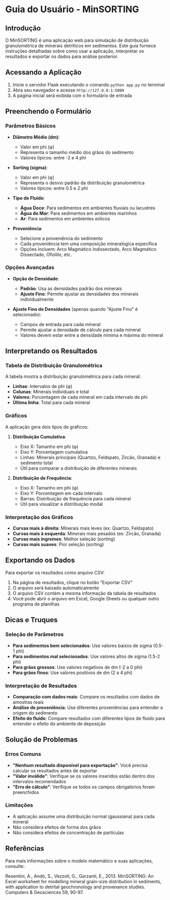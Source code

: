# Guia do Usuário - MinSORTING

## Introdução

O MinSORTING é uma aplicação web para simulação de distribuição granulométrica de minerais detríticos em sedimentos. Este guia fornece instruções detalhadas sobre como usar a aplicação, interpretar os resultados e exportar os dados para análise posterior.

## Acessando a Aplicação

1. Inicie o servidor Flask executando o comando `python app.py` no terminal
2. Abra seu navegador e acesse `http://127.0.0.1:5000`
3. A página inicial será exibida com o formulário de entrada

## Preenchendo o Formulário

### Parâmetros Básicos

- **Diâmetro Médio (dm)**: 
  - Valor em phi (φ)
  - Representa o tamanho médio dos grãos do sedimento
  - Valores típicos: entre -2 e 4 phi

- **Sorting (sigma)**: 
  - Valor em phi (φ)
  - Representa o desvio padrão da distribuição granulométrica
  - Valores típicos: entre 0.5 e 2 phi

- **Tipo de Fluido**: 
  - **Água Doce**: Para sedimentos em ambientes fluviais ou lacustres
  - **Água do Mar**: Para sedimentos em ambientes marinhos
  - **Ar**: Para sedimentos em ambientes eólicos

- **Proveniência**: 
  - Selecione a proveniência do sedimento
  - Cada proveniência tem uma composição mineralógica específica
  - Opções incluem: Arco Magmático Indissectado, Arco Magmático Dissectado, Ofiolito, etc.

### Opções Avançadas

- **Opção de Densidade**: 
  - **Padrão**: Usa as densidades padrão dos minerais
  - **Ajuste Fino**: Permite ajustar as densidades dos minerais individualmente

- **Ajuste Fino de Densidades** (apenas quando "Ajuste Fino" é selecionado):
  - Campos de entrada para cada mineral
  - Permite ajustar a densidade de cálculo para cada mineral
  - Valores devem estar entre a densidade mínima e máxima do mineral

## Interpretando os Resultados

### Tabela de Distribuição Granulométrica

A tabela mostra a distribuição granulométrica para cada mineral:

- **Linhas**: Intervalos de phi (φ)
- **Colunas**: Minerais individuais e total
- **Valores**: Porcentagem de cada mineral em cada intervalo de phi
- **Última linha**: Total para cada mineral

### Gráficos

A aplicação gera dois tipos de gráficos:

1. **Distribuição Cumulativa**:
   - Eixo X: Tamanho em phi (φ)
   - Eixo Y: Porcentagem cumulativa
   - Linhas: Minerais principais (Quartzo, Feldspato, Zircão, Granada) e sedimento total
   - Útil para comparar a distribuição de diferentes minerais

2. **Distribuição de Frequência**:
   - Eixo X: Tamanho em phi (φ)
   - Eixo Y: Porcentagem em cada intervalo
   - Barras: Distribuição de frequência para cada mineral
   - Útil para visualizar a distribuição modal

### Interpretação dos Gráficos

- **Curvas mais à direita**: Minerais mais leves (ex: Quartzo, Feldspato)
- **Curvas mais à esquerda**: Minerais mais pesados (ex: Zircão, Granada)
- **Curvas mais íngremes**: Melhor seleção (sorting)
- **Curvas mais suaves**: Pior seleção (sorting)

## Exportando os Dados

Para exportar os resultados como arquivo CSV:

1. Na página de resultados, clique no botão "Exportar CSV"
2. O arquivo será baixado automaticamente
3. O arquivo CSV contém a mesma informação da tabela de resultados
4. Você pode abrir o arquivo em Excel, Google Sheets ou qualquer outro programa de planilhas

## Dicas e Truques

### Seleção de Parâmetros

- **Para sedimentos bem selecionados**: Use valores baixos de sigma (0.5-1 phi)
- **Para sedimentos mal selecionados**: Use valores altos de sigma (1.5-2 phi)
- **Para grãos grossos**: Use valores negativos de dm (-2 a 0 phi)
- **Para grãos finos**: Use valores positivos de dm (2 a 4 phi)

### Interpretação de Resultados

- **Comparação com dados reais**: Compare os resultados com dados de amostras reais
- **Análise de proveniência**: Use diferentes proveniências para entender a origem do sedimento
- **Efeito do fluido**: Compare resultados com diferentes tipos de fluido para entender o efeito do ambiente de deposição

## Solução de Problemas

### Erros Comuns

- **"Nenhum resultado disponível para exportação"**: Você precisa calcular os resultados antes de exportar
- **"Valor inválido"**: Verifique se os valores inseridos estão dentro dos intervalos recomendados
- **"Erro de cálculo"**: Verifique se todos os campos obrigatórios foram preenchidos

### Limitações

- A aplicação assume uma distribuição normal (gaussiana) para cada mineral
- Não considera efeitos de forma dos grãos
- Não considera efeitos de concentração de partículas

## Referências

Para mais informações sobre o modelo matemático e suas aplicações, consulte:

Resentini, A., Andò, S., Vezzoli, G., Garzanti, E., 2013. MinSORTING: An Excel worksheet for modelling mineral grain-size distribution in sediments, with application to detrital geochronology and provenance studies. Computers & Geosciences 59, 90-97. 